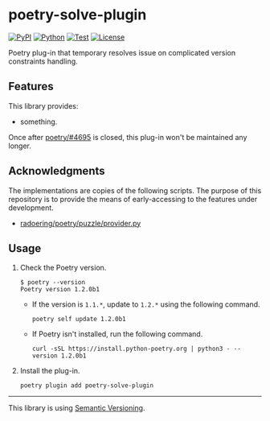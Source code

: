 # poetry-solve-plugin

[![PyPI](https://img.shields.io/pypi/v/poetry-solve-plugin.svg?label=PyPI&style=flat-square)](https://pypi.org/pypi/poetry-solve-plugin/)
[![Python](https://img.shields.io/pypi/pyversions/poetry-solve-plugin.svg?label=Python&color=yellow&style=flat-square)](https://pypi.org/pypi/poetry-solve-plugin/)
[![Test](https://img.shields.io/github/workflow/status/KaoruNishikawa/poetry-solve-plugin/Test?logo=github&label=Test&style=flat-square)](https://github.com/KaoruNishikawa/poetry-solve-plugin/actions)
[![License](https://img.shields.io/badge/license-MIT-blue.svg?label=License&style=flat-square)](LICENSE)

Poetry plug-in that temporary resolves issue on complicated version constraints handling.

## Features

This library provides:

- something.

Once after [poetry/\#4695](https://github.com/python-poetry/poetry/issues/4695) is closed, this plug-in won't be maintained any longer.

## Acknowledgments

The implementations are copies of the following scripts. The purpose of this repository
is to provide the means of early-accessing to the features under development.

- [radoering/poetry/puzzle/provider.py](https://github.com/radoering/poetry/blob/bafff7d9693513f3ec5b3789a4f31cd02aecf832/src/poetry/puzzle/provider.py)

## Usage

1. Check the Poetry version.

    ```shell
    $ poetry --version
    Poetry version 1.2.0b1
    ```

    - If the version is `1.1.*`, update to `1.2.*` using the following command.

        ```shell
        poetry self update 1.2.0b1
        ```

    - If Poetry isn't installed, run the following command.

        ```shell
        curl -sSL https://install.python-poetry.org | python3 - --version 1.2.0b1
        ```

2. Install the plug-in.

    ```shell
    poetry plugin add poetry-solve-plugin
    ```

---

This library is using [Semantic Versioning](https://semver.org).
